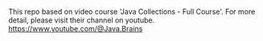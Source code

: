 This repo based on video course 'Java Collections - Full Course'.
For more detail, please visit their channel on youtube.
https://www.youtube.com/@Java.Brains